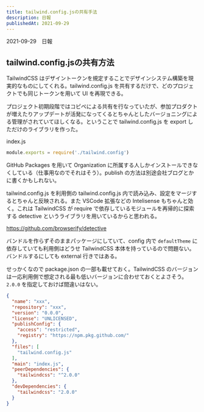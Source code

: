 ```yaml
---
title: tailwind.config.jsの共有手法
description: 日報
publishedAt: 2021-09-29
---
```


2021-09-29　日報

## tailwind.config.jsの共有方法

TailwindCSS はデザイントークンを規定することでデザインシステム構築を現実的なものにしてくれる。tailwind.config.js を共有するだけで、どのプロジェクトでも同じトークンを用いて UI を再現できる。

プロジェクト初期段階ではコピペによる共有を行なっていたが、参加プロダクトが増えたりアップデートが活発になってくるとちゃんとしたバージョニングによる管理がされていてほしくなる。ということで tailwind.config.js を export しただけのライブラリを作った。

index.js

```js
module.exports = require('./tailwind.config')
```

GitHub Packages を用いて Organization に所属する人しかインストールできなくしている（仕事用なのでそれはそう）。publish の方法は別途会社ブログとかに書くかもしれない。

tailwind.config.js を利用側の tailwind.config.js 内で読み込み、設定をマージするとちゃんと反映される。また VSCode 拡張などの Intelisense もちゃんと効く。これは TailwindCSS が require で依存しているモジュールを再帰的に探索する detective というライブラリを用いているからと思われる。

https://github.com/browserify/detective

バンドルを作らずそのままパッケージにしていて、config 内で `defaultTheme` に依存していても利用側はどうせ TailwindCSS 本体を持っているので問題ない。バンドルするにしても external 行きではある。

せっかくなので package.json の一部も載せておく。TailwindCSS のバージョンは一応利用側で想定される最も低いバージョンに合わせておくとよさそう。`2.0.0` を指定しておけば間違いはない。

```json
{
  "name": "xxx",
  "repository": "xxx",
  "version": "0.0.0",
  "license": "UNLICENSED",
  "publishConfig": {
    "access": "restricted",
    "registry": "https://npm.pkg.github.com/"
  },
  "files": [
    "tailwind.config.js"
  ],
  "main": "index.js",
  "peerDependencies": {
    "tailwindcss": "^2.0.0"
  },
  "devDependencies": {
    "tailwindcss": "2.0.0"
  }
}
```



